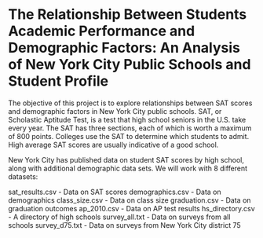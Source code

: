# The Relationship Between Students Academic Performance and Demographic Factors: An Analysis of New York City Public Schools and Student Profile

The objective of this project is to explore relationships between SAT scores and demographic factors in New York City public schools. SAT, or Scholastic Aptitude Test, is a test that high school seniors in the U.S. take every year. The SAT has three sections, each of which is worth a maximum of 800 points. Colleges use the SAT to determine which students to admit. High average SAT scores are usually indicative of a good school.

New York City has published data on student SAT scores by high school, along with additional demographic data sets. We will work with 8 different datasets:

sat_results.csv - Data on SAT scores demographics.csv - Data on demographics class_size.csv - Data on class size graduation.csv - Data on graduation outcomes ap_2010.csv - Data on AP test results hs_directory.csv - A directory of high schools survey_all.txt - Data on surveys from all schools survey_d75.txt - Data on surveys from New York City district 75
